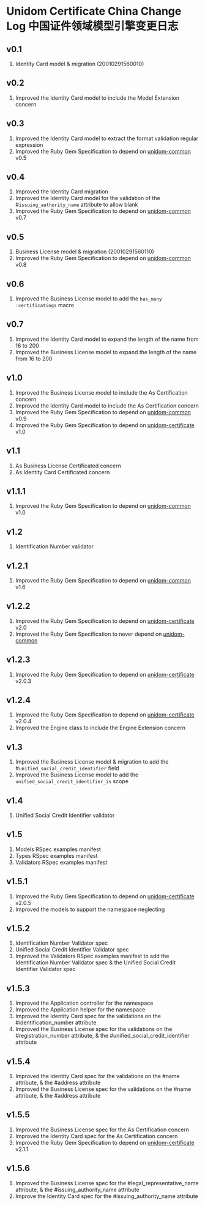 # Unidom Certificate China Change Log 中国证件领域模型引擎变更日志

## v0.1
1. Identity Card model & migration (20010291560010)

## v0.2
1. Improved the Identity Card model to include the Model Extension concern

## v0.3
1. Improved the Identity Card model to extract the format validation regular expression
2. Improved the Ruby Gem Specification to depend on [unidom-common](https://github.com/topbitdu/unidom-common) v0.5

## v0.4
1. Improved the Identity Card migration
2. Improved the Identity Card model for the validation of the #``issuing_authority_name`` attribute to allow blank
3. Improved the Ruby Gem Specification to depend on [unidom-common](https://github.com/topbitdu/unidom-common) v0.7

## v0.5
1. Business License model & migration (20010291560110)
2. Improved the Ruby Gem Specification to depend on [unidom-common](https://github.com/topbitdu/unidom-common) v0.8

## v0.6
1. Improved the Business License model to add the ``has_many :certificatings`` macro

## v0.7
1. Improved the Identity Card model to expand the length of the name from 16 to 200
2. Improved the Business License model to expand the length of the name from 16 to 200

## v1.0
1. Improved the Business License model to include the As Certification concern
2. Improved the Identity Card model to include the As Certification concern
3. Improved the Ruby Gem Specification to depend on [unidom-common](https://github.com/topbitdu/unidom-common) v0.9
4. Improved the Ruby Gem Specification to depend on [unidom-certificate](https://github.com/topbitdu/unidom-certificate) v1.0

## v1.1
1. As Business License Certificated concern
2. As Identity Card Certificated concern

## v1.1.1
1. Improved the Ruby Gem Specification to depend on [unidom-common](https://github.com/topbitdu/unidom-common) v1.0

## v1.2
1. Identification Number validator

## v1.2.1
1. Improved the Ruby Gem Specification to depend on [unidom-common](https://github.com/topbitdu/unidom-common) v1.6

## v1.2.2
1. Improved the Ruby Gem Specification to depend on [unidom-certificate](https://github.com/topbitdu/unidom-certificate) v2.0
2. Improved the Ruby Gem Specification to never depend on [unidom-common](https://github.com/topbitdu/unidom-common)

## v1.2.3
1. Improved the Ruby Gem Specification to depend on [unidom-certificate](https://github.com/topbitdu/unidom-certificate) v2.0.3

## v1.2.4
1. Improved the Ruby Gem Specification to depend on [unidom-certificate](https://github.com/topbitdu/unidom-certificate) v2.0.4
2. Improved the Engine class to include the Engine Extension concern

## v1.3
1. Improved the Business License model & migration to add the #``unified_social_credit_identifier`` field
2. Improved the Business License model to add the ``unified_social_credit_identifier_is`` scope

## v1.4
1. Unified Social Credit Identifier validator

## v1.5
1. Models RSpec examples manifest
2. Types RSpec examples manifest
3. Validators RSpec examples manifest

## v1.5.1
1. Improved the Ruby Gem Specification to depend on [unidom-certificate](https://github.com/topbitdu/unidom-certificate) v2.0.5
2. Improved the models to support the namespace neglecting

## v1.5.2
1. Identification Number Validator spec
2. Unified Social Credit Identifier Validator spec
3. Improved the Validators RSpec examples manifest to add the Identification Number Validator spec & the Unified Social Credit Identifier Validator spec

## v1.5.3
1. Improved the Application controller for the namespace
2. Improved the Application helper for the namespace
3. Improved the Identity Card spec for the validations on the #identification_number attribute
4. Improved the Business License spec for the validations on the #registration_number attribute, & the #unified_social_credit_identifier attribute

## v1.5.4
1. Improved the Identity Card spec for the validations on the #name attribute, & the #address attribute
2. Improved the Business License spec for the validations on the #name attribute, & the #address attribute

## v1.5.5
1. Improved the Business License spec for the As Certification concern
2. Improved the Identity Card spec for the As Certification concern
3. Improved the Ruby Gem Specification to depend on [unidom-certificate](https://github.com/topbitdu/unidom-certificate) v2.1.1

## v1.5.6
1. Improved the Business License spec for the #legal_representative_name attribute, & the #issuing_authority_name attribute
2. Improve the Identity Card spec for the #issuing_authority_name attribute
